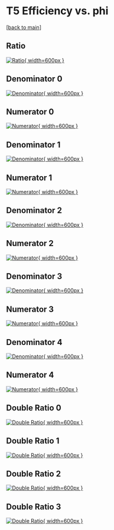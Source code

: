 # T5 Efficiency vs. phi

[[back to main](./)]



## Ratio

[![Ratio](../mtv/var/T5_xtr_211_0_eff_phi.png){ width=600px }](../mtv/var/T5_xtr_211_0_eff_phi.pdf)

## Denominator 0

[![Denominator](../mtv/den/T5_xtr_211_0_eff_phi_den0.png){ width=600px }](../mtv/den/T5_xtr_211_0_eff_phi_den0.pdf)

## Numerator 0

[![Numerator](../mtv/num/T5_xtr_211_0_eff_phi_num0.png){ width=600px }](../mtv/num/T5_xtr_211_0_eff_phi_num0.pdf)

## Denominator 1

[![Denominator](../mtv/den/T5_xtr_211_0_eff_phi_den1.png){ width=600px }](../mtv/den/T5_xtr_211_0_eff_phi_den1.pdf)

## Numerator 1

[![Numerator](../mtv/num/T5_xtr_211_0_eff_phi_num1.png){ width=600px }](../mtv/num/T5_xtr_211_0_eff_phi_num1.pdf)

## Denominator 2

[![Denominator](../mtv/den/T5_xtr_211_0_eff_phi_den2.png){ width=600px }](../mtv/den/T5_xtr_211_0_eff_phi_den2.pdf)

## Numerator 2

[![Numerator](../mtv/num/T5_xtr_211_0_eff_phi_num2.png){ width=600px }](../mtv/num/T5_xtr_211_0_eff_phi_num2.pdf)

## Denominator 3

[![Denominator](../mtv/den/T5_xtr_211_0_eff_phi_den3.png){ width=600px }](../mtv/den/T5_xtr_211_0_eff_phi_den3.pdf)

## Numerator 3

[![Numerator](../mtv/num/T5_xtr_211_0_eff_phi_num3.png){ width=600px }](../mtv/num/T5_xtr_211_0_eff_phi_num3.pdf)

## Denominator 4

[![Denominator](../mtv/den/T5_xtr_211_0_eff_phi_den4.png){ width=600px }](../mtv/den/T5_xtr_211_0_eff_phi_den4.pdf)

## Numerator 4

[![Numerator](../mtv/num/T5_xtr_211_0_eff_phi_num4.png){ width=600px }](../mtv/num/T5_xtr_211_0_eff_phi_num4.pdf)

## Double Ratio 0

[![Double Ratio](../mtv/ratio/T5_xtr_211_0_eff_phi_ratio0.png){ width=600px }](../mtv/ratio/T5_xtr_211_0_eff_phi_ratio0.pdf)

## Double Ratio 1

[![Double Ratio](../mtv/ratio/T5_xtr_211_0_eff_phi_ratio1.png){ width=600px }](../mtv/ratio/T5_xtr_211_0_eff_phi_ratio1.pdf)

## Double Ratio 2

[![Double Ratio](../mtv/ratio/T5_xtr_211_0_eff_phi_ratio2.png){ width=600px }](../mtv/ratio/T5_xtr_211_0_eff_phi_ratio2.pdf)

## Double Ratio 3

[![Double Ratio](../mtv/ratio/T5_xtr_211_0_eff_phi_ratio3.png){ width=600px }](../mtv/ratio/T5_xtr_211_0_eff_phi_ratio3.pdf)

